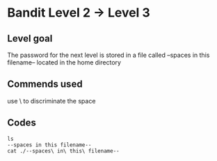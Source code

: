 # Bandit Level 2 → Level 3

## Level goal

The password for the next level is stored in a file called –spaces in this filename– located in the home directory

## Commends used
use \ to discriminate the space

## Codes
```
ls
--spaces in this filename--
cat ./--spaces\ in\ this\ filename--
